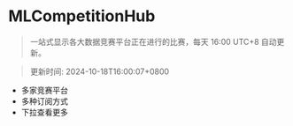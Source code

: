 # MLCompetitionHub

> 一站式显示各大数据竞赛平台正在进行的比赛，每天 16:00 UTC+8 自动更新。
  
> 更新时间: 2024-10-18T16:00:07+0800 

* 多家竞赛平台
* 多种订阅方式
* 下拉查看更多